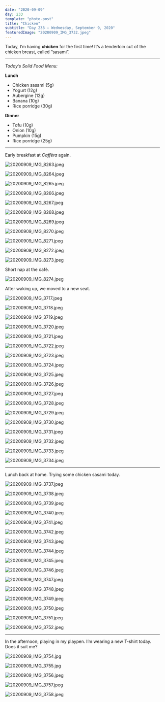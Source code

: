 ```yaml
---
date: "2020-09-09"
day: 233
template: "photo-post"
title: "Chicken"
subtitle: "Day 233 – Wednesday, September 9, 2020"
featuredImage: "20200909_IMG_3732.jpeg"
---
```


Today, I’m having **chicken** for the first time! It’s a tenderloin cut of the chicken breast, called “sasami”.

<hr />

_Today’s Solid Food Menu:_

**Lunch**

- Chicken sasami (5g)
- Yogurt (12g)
- Aubergine (12g)
- Banana (10g)
- Rice porridge (30g)

**Dinner**

- Tofu (10g)
- Onion (10g)
- Pumpkin (15g)
- Rice porridge (25g)

<hr />

Early breakfast at *Caffèra* again.

![20200909_IMG_8263.jpeg](20200909_IMG_8263.jpeg)

![20200909_IMG_8264.jpeg](20200909_IMG_8264.jpeg)

![20200909_IMG_8265.jpeg](20200909_IMG_8265.jpeg)

![20200909_IMG_8266.jpeg](20200909_IMG_8266.jpeg)

![20200909_IMG_8267.jpeg](20200909_IMG_8267.jpeg)

![20200909_IMG_8268.jpeg](20200909_IMG_8268.jpeg)

![20200909_IMG_8269.jpeg](20200909_IMG_8269.jpeg)

![20200909_IMG_8270.jpeg](20200909_IMG_8270.jpeg)

![20200909_IMG_8271.jpeg](20200909_IMG_8271.jpeg)

![20200909_IMG_8272.jpeg](20200909_IMG_8272.jpeg)

![20200909_IMG_8273.jpeg](20200909_IMG_8273.jpeg)

Short nap at the café.

![20200909_IMG_8274.jpeg](20200909_IMG_8274.jpeg)

After waking up, we moved to a new seat.

![20200909_IMG_3717.jpeg](20200909_IMG_3717.jpeg)

![20200909_IMG_3718.jpeg](20200909_IMG_3718.jpeg)

![20200909_IMG_3719.jpeg](20200909_IMG_3719.jpeg)

![20200909_IMG_3720.jpeg](20200909_IMG_3720.jpeg)

![20200909_IMG_3721.jpeg](20200909_IMG_3721.jpeg)

![20200909_IMG_3722.jpeg](20200909_IMG_3722.jpeg)

![20200909_IMG_3723.jpeg](20200909_IMG_3723.jpeg)

![20200909_IMG_3724.jpeg](20200909_IMG_3724.jpeg)

![20200909_IMG_3725.jpeg](20200909_IMG_3725.jpeg)

![20200909_IMG_3726.jpeg](20200909_IMG_3726.jpeg)

![20200909_IMG_3727.jpeg](20200909_IMG_3727.jpeg)

![20200909_IMG_3728.jpeg](20200909_IMG_3728.jpeg)

![20200909_IMG_3729.jpeg](20200909_IMG_3729.jpeg)

![20200909_IMG_3730.jpeg](20200909_IMG_3730.jpeg)

![20200909_IMG_3731.jpeg](20200909_IMG_3731.jpeg)

![20200909_IMG_3732.jpeg](20200909_IMG_3732.jpeg)

![20200909_IMG_3733.jpeg](20200909_IMG_3733.jpeg)

![20200909_IMG_3734.jpeg](20200909_IMG_3734.jpeg)

<hr />

Lunch back at home. Trying some chicken sasami today.

![20200909_IMG_3737.jpeg](20200909_IMG_3737.jpeg)

![20200909_IMG_3738.jpeg](20200909_IMG_3738.jpeg)

![20200909_IMG_3739.jpeg](20200909_IMG_3739.jpeg)

![20200909_IMG_3740.jpeg](20200909_IMG_3740.jpeg)

![20200909_IMG_3741.jpeg](20200909_IMG_3741.jpeg)

![20200909_IMG_3742.jpeg](20200909_IMG_3742.jpeg)

![20200909_IMG_3743.jpeg](20200909_IMG_3743.jpeg)

![20200909_IMG_3744.jpeg](20200909_IMG_3744.jpeg)

![20200909_IMG_3745.jpeg](20200909_IMG_3745.jpeg)

![20200909_IMG_3746.jpeg](20200909_IMG_3746.jpeg)

![20200909_IMG_3747.jpeg](20200909_IMG_3747.jpeg)

![20200909_IMG_3748.jpeg](20200909_IMG_3748.jpeg)

![20200909_IMG_3749.jpeg](20200909_IMG_3749.jpeg)

![20200909_IMG_3750.jpeg](20200909_IMG_3750.jpeg)

![20200909_IMG_3751.jpeg](20200909_IMG_3751.jpeg)

![20200909_IMG_3752.jpeg](20200909_IMG_3752.jpeg)

<hr />

In the afternoon, playing in my playpen. I’m wearing a new T-shirt today. Does it suit me?

![20200909_IMG_3754.jpg](20200909_IMG_3754.jpg)

![20200909_IMG_3755.jpg](20200909_IMG_3755.jpg)

![20200909_IMG_3756.jpeg](20200909_IMG_3756.jpeg)

![20200909_IMG_3757.jpeg](20200909_IMG_3757.jpeg)

![20200909_IMG_3758.jpeg](20200909_IMG_3758.jpeg)
